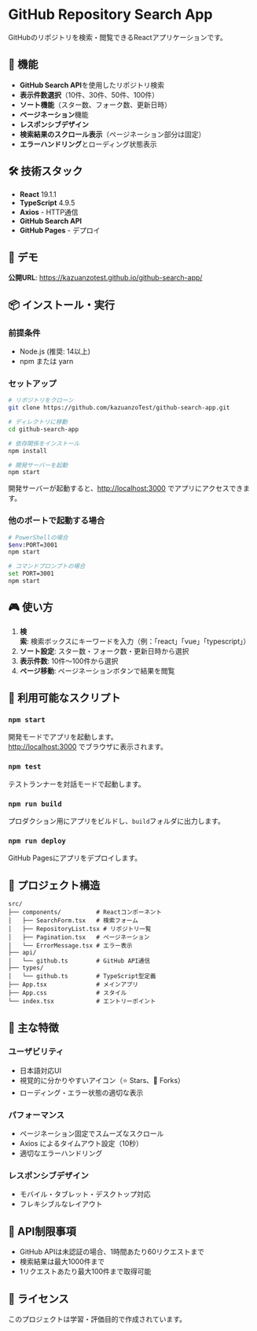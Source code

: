 # GitHub Repository Search App

GitHubのリポジトリを検索・閲覧できるReactアプリケーションです。

## 🚀 機能

- **GitHub Search API**を使用したリポジトリ検索
- **表示件数選択**（10件、30件、50件、100件）
- **ソート機能**（スター数、フォーク数、更新日時）
- **ページネーション**機能
- **レスポンシブデザイン**
- **検索結果のスクロール表示**（ページネーション部分は固定）
- **エラーハンドリング**とローディング状態表示

## 🛠 技術スタック

- **React** 19.1.1
- **TypeScript** 4.9.5
- **Axios** - HTTP通信
- **GitHub Search API**
- **GitHub Pages** - デプロイ

## 🎯 デモ

**公開URL**: https://kazuanzotest.github.io/github-search-app/

## 📦 インストール・実行

### 前提条件
- Node.js (推奨: 14以上)
- npm または yarn

### セットアップ

```bash
# リポジトリをクローン
git clone https://github.com/kazuanzoTest/github-search-app.git

# ディレクトリに移動
cd github-search-app

# 依存関係をインストール
npm install

# 開発サーバーを起動
npm start
```

開発サーバーが起動すると、[http://localhost:3000](http://localhost:3000) でアプリにアクセスできます。

### 他のポートで起動する場合

```bash
# PowerShellの場合
$env:PORT=3001
npm start

# コマンドプロンプトの場合
set PORT=3001
npm start
```

## 🎮 使い方

1. **検索**: 検索ボックスにキーワードを入力（例：「react」「vue」「typescript」）
2. **ソート設定**: スター数・フォーク数・更新日時から選択
3. **表示件数**: 10件〜100件から選択
4. **ページ移動**: ページネーションボタンで結果を閲覧

## 📝 利用可能なスクリプト

### `npm start`
開発モードでアプリを起動します。  
[http://localhost:3000](http://localhost:3000) でブラウザに表示されます。

### `npm test`
テストランナーを対話モードで起動します。

### `npm run build`
プロダクション用にアプリをビルドし、`build`フォルダに出力します。

### `npm run deploy`
GitHub Pagesにアプリをデプロイします。

## 📁 プロジェクト構造

```
src/
├── components/          # Reactコンポーネント
│   ├── SearchForm.tsx   # 検索フォーム
│   ├── RepositoryList.tsx # リポジトリ一覧
│   ├── Pagination.tsx   # ページネーション
│   └── ErrorMessage.tsx # エラー表示
├── api/
│   └── github.ts        # GitHub API通信
├── types/
│   └── github.ts        # TypeScript型定義
├── App.tsx              # メインアプリ
├── App.css              # スタイル
└── index.tsx            # エントリーポイント
```

## 🎨 主な特徴

### ユーザビリティ
- 日本語対応UI
- 視覚的に分かりやすいアイコン（⭐ Stars、🍴 Forks）
- ローディング・エラー状態の適切な表示

### パフォーマンス
- ページネーション固定でスムーズなスクロール
- Axios によるタイムアウト設定（10秒）
- 適切なエラーハンドリング

### レスポンシブデザイン
- モバイル・タブレット・デスクトップ対応
- フレキシブルなレイアウト

## 🔧 API制限事項

- GitHub APIは未認証の場合、1時間あたり60リクエストまで
- 検索結果は最大1000件まで
- 1リクエストあたり最大100件まで取得可能

## 📄 ライセンス

このプロジェクトは学習・評価目的で作成されています。